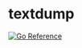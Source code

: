 # textdump

[![Go Reference](https://pkg.go.dev/badge/github.com/alextanhongpin/testdump/textdump.svg)](https://pkg.go.dev/github.com/alextanhongpin/testdump/textdump)
